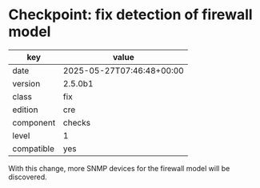 [//]: # (werk v2)
# Checkpoint: fix detection of firewall model

key        | value
---------- | ---
date       | 2025-05-27T07:46:48+00:00
version    | 2.5.0b1
class      | fix
edition    | cre
component  | checks
level      | 1
compatible | yes

With this change, more SNMP devices for the firewall model will be discovered.
